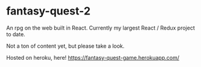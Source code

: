 # fantasy-quest-2
An rpg on the web built in React. Currently my largest React / Redux project to date.

Not a ton of content yet, but please take a look.

Hosted on heroku, here!
https://fantasy-quest-game.herokuapp.com/
